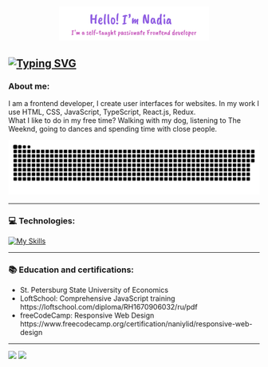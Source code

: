 <p align="center"><img width="300px" alt="Hello, I'm Nadia" src="./header.svg" /></p>

[![Typing SVG](https://readme-typing-svg.demolab.com?font=Fira+Code&pause=1000&color=8F5DE2&random=false&width=435&lines=Frontend+developer)](https://git.io/typing-svg)
---

### About me:
I am a frontend developer, I create user interfaces for websites. In my work I use HTML, CSS, JavaScript, TypeScript, React.js, Redux.  
What I like to do in my free time? Walking with my dog, listening to The Weeknd, going to dances and spending time with close people.
<p align="center">
 <img width="600" src="icons/github-snake.svg" alt="snake"/>
</p>

---
### 💻 Technologies:
[![My Skills](https://skillicons.dev/icons?i=html,css,scss,js,ts,react,nextjs,redux,git,webpack,vite,nodejs,figma )](https://skillicons.dev)

---
### 📚 Education and certifications:
<ul>
 <li>St. Petersburg State University of Economics</li>
 <li>LoftSchool: Comprehensive JavaScript training <br>
 https://loftschool.com/diploma/RH1670906032/ru/pdf</li>
 <li>freeCodeCamp: Responsive Web Design<br>
 https://www.freecodecamp.org/certification/naniylid/responsive-web-design</li>
</ul> 

  
---

![](http://github-profile-summary-cards.vercel.app/api/cards/repos-per-language?username=naniylid&theme=dark)
![](http://github-profile-summary-cards.vercel.app/api/cards/stats?username=naniylid&theme=dark)


